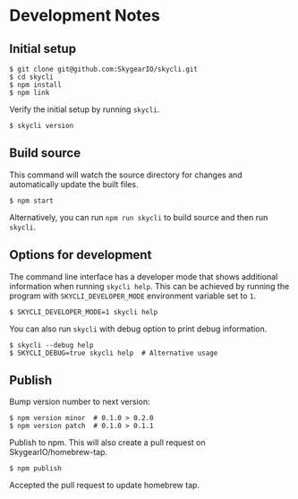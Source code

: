 # Development Notes

## Initial setup

```shell
$ git clone git@github.com:SkygearIO/skycli.git
$ cd skycli
$ npm install
$ npm link
```

Verify the initial setup by running `skycli`.

```shell
$ skycli version
```

## Build source

This command will watch the source directory for changes and automatically
update the built files.

```shell
$ npm start
```

Alternatively, you can run `npm run skycli` to build source and then run
`skycli`.

## Options for development

The command line interface has a developer mode that shows additional
information when running `skycli help`. This can be achieved by running
the program with `SKYCLI_DEVELOPER_MODE` environment variable set to `1`.

```shell
$ SKYCLI_DEVELOPER_MODE=1 skycli help
```

You can also run `skycli` with debug option to print debug information.

```shell
$ skycli --debug help
$ SKYCLI_DEBUG=true skycli help  # Alternative usage
```

## Publish

Bump version number to next version:

```shell
$ npm version minor  # 0.1.0 > 0.2.0
$ npm version patch  # 0.1.0 > 0.1.1
```

Publish to npm. This will also create a pull request on SkygearIO/homebrew-tap.

```shell
$ npm publish
```

Accepted the pull request to update homebrew tap.
